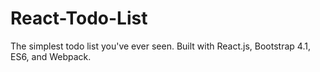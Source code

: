 # React-Todo-List
The simplest todo list you've ever seen. Built with React.js, Bootstrap 4.1, ES6, and Webpack.
